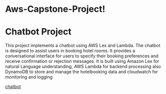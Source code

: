 # Aws-Capstone-Project!

# Chatbot Project

This project implements a chatbot using AWS Lex and Lambda. The chatbot is designed to assist users in booking hotel rooms. It provides a conversational interface for users to specify their booking preferences and receive confirmation or rejection messages. It is built using Amazon Lex for natural Language understanding, AWS Lambda for backend processing also DynamoDB to store and manage the hotelbooking data and cloudwatch for monitoring and logging

[chatbot](https://github.com/Excelwayne/Aws-Capstone-Project/assets/94924696/f72bc7b6-edbc-4a37-96b2-0df0b0b649de)
